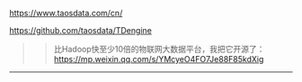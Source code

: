 https://www.taosdata.com/cn/

https://github.com/taosdata/TDengine

>> 比Hadoop快至少10倍的物联网大数据平台，我把它开源了：https://mp.weixin.qq.com/s/YMcyeO4FO7Je88F85kdXig

---

